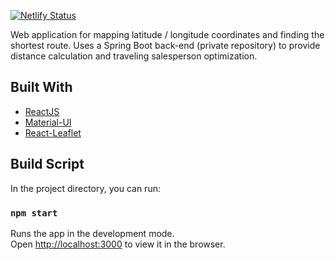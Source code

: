[![Netlify Status](https://api.netlify.com/api/v1/badges/dcb0fe53-00bb-4681-b4dc-a709d8c51daf/deploy-status)](https://app.netlify.com/sites/trip-planner-ui/deploys)

Web application for mapping latitude / longitude coordinates and finding the shortest route. Uses a Spring Boot back-end (private repository) to provide distance calculation and traveling salesperson optimization. 

## Built With
* [ReactJS](https://reactjs.org/)
* [Material-UI](https://material-ui.com/)
* [React-Leaflet](https://react-leaflet.js.org/)

## Build Script

In the project directory, you can run:

### `npm start`

Runs the app in the development mode.<br />
Open [http://localhost:3000](http://localhost:3000) to view it in the browser.
